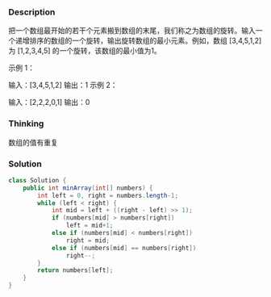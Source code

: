 ### Description

把一个数组最开始的若干个元素搬到数组的末尾，我们称之为数组的旋转。输入一个递增排序的数组的一个旋转，输出旋转数组的最小元素。例如，数组 [3,4,5,1,2] 为 [1,2,3,4,5] 的一个旋转，该数组的最小值为1。  

示例 1：

输入：[3,4,5,1,2]
输出：1
示例 2：

输入：[2,2,2,0,1]
输出：0

### Thinking

数组的值有重复

### Solution
```java
class Solution {
    public int minArray(int[] numbers) {
        int left = 0, right = numbers.length-1;
        while (left < right) {
            int mid = left + ((right - left) >> 1);
            if (numbers[mid] > numbers[right])
                left = mid+1;
            else if (numbers[mid] < numbers[right])
                right = mid;
            else if (numbers[mid] == numbers[right])
                right--;
        }
        return numbers[left];
    }
}
```